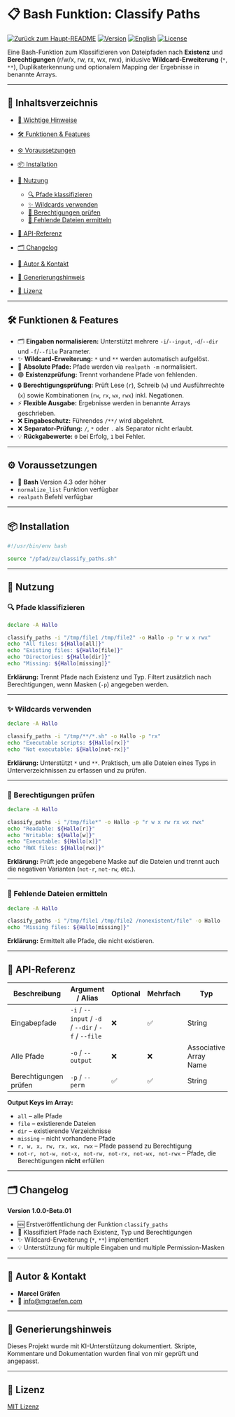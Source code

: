 # 📋 Bash Funktion: Classify Paths

[![Zurück zum Haupt-README](https://img.shields.io/badge/Main-README-blue?style=flat\&logo=github)](../README.de.md)
[![Version](https://img.shields.io/badge/version-0.0.1_beta.01-blue.svg)](#)
[![English](https://img.shields.io/badge/Sprache-English-blue)](./README.md)
[![License](https://img.shields.io/badge/license-MIT-lightgrey.svg)](https://opensource.org/licenses/MIT)

Eine Bash-Funktion zum Klassifizieren von Dateipfaden nach **Existenz** und **Berechtigungen** (r/w/x, rw, rx, wx, rwx), inklusive **Wildcard-Erweiterung** (`*`, `**`), Duplikaterkennung und optionalem Mapping der Ergebnisse in benannte Arrays.

---

## 🚀 Inhaltsverzeichnis

* [📌 Wichtige Hinweise](#📌-wichtige-hinweise)
* [🛠️ Funktionen & Features](#🛠️-funktionen--features)
* [⚙️ Voraussetzungen](#⚙️-voraussetzungen)
* [📦 Installation](#📦-installation)
* [📝 Nutzung](#📝-nutzung)

  * [🔍 Pfade klassifizieren](#🔍-pfade-klassifizieren)
  * [✨ Wildcards verwenden](#✨-wildcards-verwenden)
  * [🔑 Berechtigungen prüfen](#🔑-berechtigungen-prüfen)
  * [📛 Fehlende Dateien ermitteln](#📛-fehlende-dateien-ermitteln)
* [📌 API-Referenz](#📌-api-referenz)
* [🗂️ Changelog](#🗂️-changelog)
* [👤 Autor & Kontakt](#👤-autor--kontakt)
* [🤖 Generierungshinweis](#🤖-generierungshinweis)
* [📜 Lizenz](#📜-lizenz)

---

## 🛠️ Funktionen & Features

* 🗂️ **Eingaben normalisieren:** Unterstützt mehrere `-i`/`--input`, `-d`/`--dir` und `-f`/`--file` Parameter.
* ✨ **Wildcard-Erweiterung:** `*` und `**` werden automatisch aufgelöst.
* 🔹 **Absolute Pfade:** Pfade werden via `realpath -m` normalisiert.
* 🟣 **Existenzprüfung:** Trennt vorhandene Pfade von fehlenden.
* 🔒 **Berechtigungsprüfung:** Prüft Lese (`r`), Schreib (`w`) und Ausführrechte (`x`) sowie Kombinationen (`rw`, `rx`, `wx`, `rwx`) inkl. Negationen.
* ⚡ **Flexible Ausgabe:** Ergebnisse werden in benannte Arrays geschrieben.
* ❌ **Eingabeschutz:** Führendes `/**/` wird abgelehnt.
* ❌ **Separator-Prüfung:** `/`, `*` oder `.` als Separator nicht erlaubt.
* 💡 **Rückgabewerte:** `0` bei Erfolg, `1` bei Fehler.

---

## ⚙️ Voraussetzungen

* 🐚 **Bash** Version 4.3 oder höher
* `normalize_list` Funktion verfügbar
* `realpath` Befehl verfügbar

---

## 📦 Installation

```bash
#!/usr/bin/env bash

source "/pfad/zu/classify_paths.sh"
```

---

## 📝 Nutzung

### 🔍 Pfade klassifizieren

```bash
declare -A Hallo

classify_paths -i "/tmp/file1 /tmp/file2" -o Hallo -p "r w x rwx"
echo "All files: ${Hallo[all]}"
echo "Existing files: ${Hallo[file]}"
echo "Directories: ${Hallo[dir]}"
echo "Missing: ${Hallo[missing]}"
```

**Erklärung:** Trennt Pfade nach Existenz und Typ. Filtert zusätzlich nach Berechtigungen, wenn Masken (`-p`) angegeben werden.

---

### ✨ Wildcards verwenden

```bash
declare -A Hallo

classify_paths -i "/tmp/**/*.sh" -o Hallo -p "rx"
echo "Executable scripts: ${Hallo[rx]}"
echo "Not executable: ${Hallo[not-rx]}"
```

**Erklärung:** Unterstützt `*` und `**`. Praktisch, um alle Dateien eines Typs in Unterverzeichnissen zu erfassen und zu prüfen.

---

### 🔑 Berechtigungen prüfen

```bash
declare -A Hallo

classify_paths -i "/tmp/file*" -o Hallo -p "r w x rw rx wx rwx"
echo "Readable: ${Hallo[r]}"
echo "Writable: ${Hallo[w]}"
echo "Executable: ${Hallo[x]}"
echo "RWX files: ${Hallo[rwx]}"
```

**Erklärung:** Prüft jede angegebene Maske auf die Dateien und trennt auch die negativen Varianten (`not-r`, `not-rw`, etc.).

---

### 📛 Fehlende Dateien ermitteln

```bash
declare -A Hallo

classify_paths -i "/tmp/file1 /tmp/file2 /nonexistent/file" -o Hallo
echo "Missing files: ${Hallo[missing]}"
```

**Erklärung:** Ermittelt alle Pfade, die nicht existieren.

---

## 📌 API-Referenz

| Beschreibung          | Argument / Alias                                    | Optional | Mehrfach | Typ                    |
| --------------------- | --------------------------------------------------- | -------- | -------- | ---------------------- |
| Eingabepfade          | `-i` / `--input` / `-d` / `--dir` / `-f` / `--file` | ❌        | ✅        | String                 |
| Alle Pfade            | `-o` / `--output`                                   | ❌        | ❌        | Associative Array Name |
| Berechtigungen prüfen | `-p` / `--perm`                                     | ✅        | ✅        | String                 |

**Output Keys im Array:**

* `all` – alle Pfade
* `file` – existierende Dateien
* `dir` – existierende Verzeichnisse
* `missing` – nicht vorhandene Pfade
* `r, w, x, rw, rx, wx, rwx` – Pfade passend zu Berechtigung
* `not-r, not-w, not-x, not-rw, not-rx, not-wx, not-rwx` – Pfade, die Berechtigungen **nicht** erfüllen

---

## 🗂️ Changelog

**Version 1.0.0-Beta.01**

* 🆕 Erstveröffentlichung der Funktion `classify_paths`
* 🔹 Klassifiziert Pfade nach Existenz, Typ und Berechtigungen
* ✨ Wildcard-Erweiterung (`*`, `**`) implementiert
* 💡 Unterstützung für multiple Eingaben und multiple Permission-Masken

---

## 👤 Autor & Kontakt

* **Marcel Gräfen**
* 📧 [info@mgraefen.com](mailto:info@mgraefen.com)

---

## 🤖 Generierungshinweis

Dieses Projekt wurde mit KI-Unterstützung dokumentiert. Skripte, Kommentare und Dokumentation wurden final von mir geprüft und angepasst.

---

## 📜 Lizenz

[MIT Lizenz](LICENSE)
